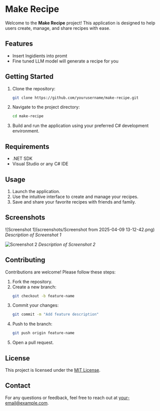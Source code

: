 # Make Recipe

Welcome to the **Make Recipe** project! This application is designed to help users create, manage, and share recipes with ease.

## Features

- Insert Ingidients into promt 
- Fine tuned LLM model will generate a recipe for you

## Getting Started

1. Clone the repository:
    ```bash
    git clone https://github.com/yourusername/make-recipe.git
    ```
2. Navigate to the project directory:
    ```bash
    cd make-recipe
    ```
3. Build and run the application using your preferred C# development environment.

## Requirements

- .NET SDK
- Visual Studio or any C# IDE

## Usage

1. Launch the application.
2. Use the intuitive interface to create and manage your recipes.
3. Save and share your favorite recipes with friends and family.

## Screenshots

![Screenshot 1](screenshots/Screenshot from 2025-04-09 13-12-42.png)
*Description of Screenshot 1*

![Screenshot 2](path/to/screenshot2.png)
*Description of Screenshot 2*

## Contributing

Contributions are welcome! Please follow these steps:

1. Fork the repository.
2. Create a new branch:
    ```bash
    git checkout -b feature-name
    ```
3. Commit your changes:
    ```bash
    git commit -m "Add feature description"
    ```
4. Push to the branch:
    ```bash
    git push origin feature-name
    ```
5. Open a pull request.

## License

This project is licensed under the [MIT License](LICENSE).

## Contact

For any questions or feedback, feel free to reach out at your-email@example.com.
